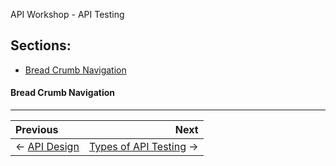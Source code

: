 API Workshop - API Testing
## Sections:

* [Bread Crumb Navigation](#bread-crumb-navigation)

#### Bread Crumb Navigation
_________________________

Previous | Next
:------- | ---:
← [API Design](./api-design.md) | [Types of API Testing](./types-of-api-testing.md) →
